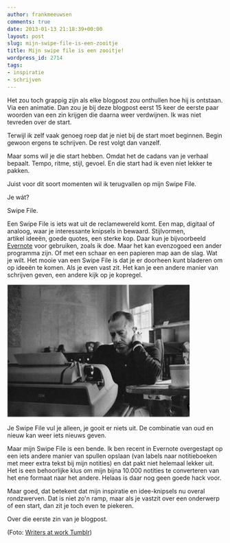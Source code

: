 ```yaml
---
author: frankmeeuwsen
comments: true
date: 2013-01-13 21:18:39+00:00
layout: post
slug: mijn-swipe-file-is-een-zooitje
title: Mijn swipe file is een zooitje!
wordpress_id: 2714
tags:
- inspiratie
- schrijven
---
```


Het zou toch grappig zijn als elke blogpost zou onthullen hoe hij is ontstaan. Via een animatie. Dan zou je bij deze blogpost eerst 15 keer de eerste paar woorden van een zin krijgen die daarna weer verdwijnen. Ik was niet tevreden over de start.

Terwijl ik zelf vaak genoeg roep dat je niet bij de start moet beginnen. Begin gewoon ergens te schrijven. De rest volgt dan vanzelf.

Maar soms wil je die start hebben. Omdat het de cadans van je verhaal bepaalt. Tempo, ritme, stijl, gevoel. En die start had ik even niet lekker te pakken.

Juist voor dit soort momenten wil ik terugvallen op mijn Swipe File.

Je wát?

Swipe File.

Een Swipe File is iets wat uit de reclamewereld komt. Een map, digitaal of analoog, waar je interessante knipsels in bewaard. Stijlvormen, artikel ideeën, goede quotes, een sterke kop. Daar kun je bijvoorbeeld [Evernote](http://ebooks.lifehacking.nl/shop/lifehacking-met-evernote/) voor gebruiken, zoals ik doe. Maar het kan evenzogoed een ander programma zijn. Of met een schaar en een papieren map aan de slag. Wat je wilt. Het mooie van een Swipe File is dat je er doorheen kunt bladeren om op ideeën te komen. Als je even vast zit. Het kan je een andere manier van schrijven geven, een andere kijk op je kopregel.

![Steinbeck](../images/uploadimages/Steinbeck.jpg)

Je Swipe File vul je alleen, je gooit er niets uit. De combinatie van oud en nieuw kan weer iets nieuws geven.

Maar mijn Swipe File is een bende. Ik ben recent in Evernote overgestapt op een iets andere manier van spullen opslaan (van labels naar notitieboeken met meer extra tekst bij mijn notities) en dat pakt niet helemaal lekker uit. Het is een behoorlijke klus om mijn bijna 10.000 notities te converteren van het ene formaat naar het andere. Helaas is daar nog geen goede hack voor.

Maar goed, dat betekent dat mijn inspiratie en idee-knipsels nu overal rondzwerven. Dat is niet zo'n ramp, maar als je vastzit over een onderwerp of een start, dan zit je toch even te piekeren.

Over die eerste zin van je blogpost.

(Foto: [Writers at work Tumblr](http://writersatwork.pfauth.com/post/11861127988/john-steinbeck))

